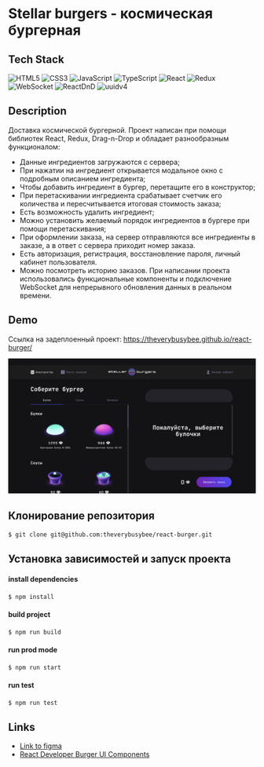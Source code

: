 # Stellar burgers - космическая бургерная 

## Tech Stack
![HTML5](https://img.shields.io/badge/-HTML5-black?style=flat-square&logo=html5&logoColor=white)
![CSS3](https://img.shields.io/badge/-CSS3-black?style=flat-square&logo=css3)
![JavaScript](https://img.shields.io/badge/-JavaScript-black?style=flat-square&logo=javascript)
![TypeScript](https://img.shields.io/badge/-TypeScript-black?style=flat-square&logo=typescript)
![React](https://img.shields.io/badge/React-20232A?style=for-the-badge&logo=react&logoColor=61DAFB)
![Redux](https://img.shields.io/badge/Redux-593D88?style=for-the-badge&logo=redux&logoColor=white)
![WebSocket](https://img.shields.io/badge/WebSocket-black)
![ReactDnD](https://img.shields.io/badge/react-dnd-black)
![uuidv4](https://img.shields.io/badge/uuidv4-purple)

## Description
  Доставка космической бургерной. Проект написан при помощи библиотек React, Redux, Drag-n-Drop и обладает разнообразным функционалом: 
- Данные ингредиентов загружаются с сервера;
- При нажатии на ингредиент открывается модальное окно с подробным описанием ингредиента;
- Чтобы добавить ингредиент в бургер, перетащите его в конструктор;
- При перетаскивании ингредиента срабатывает счетчик его количества и пересчитывается итоговая стоимость заказа;
- Есть возможность удалить ингредиент;
- Можно установить желаемый порядок ингредиентов в бургере при помощи перетаскивания;
- При оформлении заказа, на сервер отправляются все ингредиенты в заказе, а в ответ с сервера приходит номер заказа.
- Есть авторизация, регистрация, восстановление пароля, личный кабинет пользователя. 
- Можно посмотреть историю заказов.
При написании проекта использовались функциональные компоненты и подключение WebSocket для непрерывного обновления данных в реальном времени.

## Demo

Ссылка на задеплоенный проект: https://theverybusybee.github.io/react-burger/

![Alt text](./src/images/demo.png "demo")

## Клонирование репозитория 

```bash
$ git clone git@github.com:theverybusybee/react-burger.git
```

## Установка зависимостей и запуск проекта

#### install dependencies
```bash
$ npm install
```

#### build project
```bash
$ npm run build
```

#### run prod mode
```bash
$ npm run start
```

#### run test
```bash
$ npm run test
```

## Links
* [Link to figma](https://www.figma.com/file/zFGN2O5xktHl9VmoOieq5E/React-_-%D0%9F%D1%80%D0%BE%D0%B5%D0%BA%D1%82%D0%BD%D1%8B%D0%B5-%D0%B7%D0%B0%D0%B4%D0%B0%D1%87%D0%B8_external_link)
* [React Developer Burger UI Components](https://yandex-practicum.github.io/react-developer-burger-ui-components/docs/)